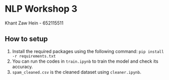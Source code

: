 # NLP Workshop 3
Khant Zaw Hein - 652115511
## How to setup

1. Install the required packages using the following command: `pip install -r requirements.txt`
2. You can run the codes in `train.ipynb` to train the model and check its accuracy.
3. `spam_cleaned.csv` is the cleaned dataset using `cleaner.ipynb`.